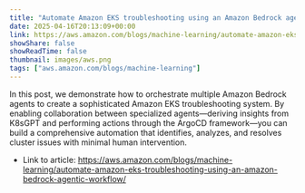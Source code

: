 ```yaml
---
title: "Automate Amazon EKS troubleshooting using an Amazon Bedrock agentic workflow"
date: 2025-04-16T20:13:09+00:00
link: https://aws.amazon.com/blogs/machine-learning/automate-amazon-eks-troubleshooting-using-an-amazon-bedrock-agentic-workflow/
showShare: false
showReadTime: false
thumbnail: images/aws.png
tags: ["aws.amazon.com/blogs/machine-learning"]
---
```

In this post, we demonstrate how to orchestrate multiple Amazon Bedrock agents to create a sophisticated Amazon EKS troubleshooting system. By enabling collaboration between specialized agents—deriving insights from K8sGPT and performing actions through the ArgoCD framework—you can build a comprehensive automation that identifies, analyzes, and resolves cluster issues with minimal human intervention.

- Link to article: https://aws.amazon.com/blogs/machine-learning/automate-amazon-eks-troubleshooting-using-an-amazon-bedrock-agentic-workflow/